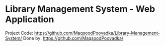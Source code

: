 # Library Management System - Web Application
Project Code: https://github.com/MaqsoodPoovadka/Library-Management-System/
Done by: https://github.com/MaqsoodPoovadka/
